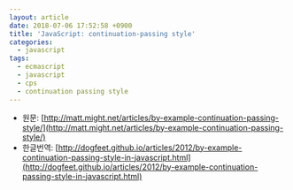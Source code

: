 ```yaml
---
layout: article
date: 2018-07-06 17:52:58 +0900
title: 'JavaScript: continuation-passing style'
categories:
  - javascript
tags:
  - ecmascript
  - javascript
  - cps
  - continuation passing style
---
```


- 원문: [http://matt.might.net/articles/by-example-continuation-passing-style/](http://matt.might.net/articles/by-example-continuation-passing-style/)
- 한글번역: [http://dogfeet.github.io/articles/2012/by-example-continuation-passing-style-in-javascript.html](http://dogfeet.github.io/articles/2012/by-example-continuation-passing-style-in-javascript.html)
